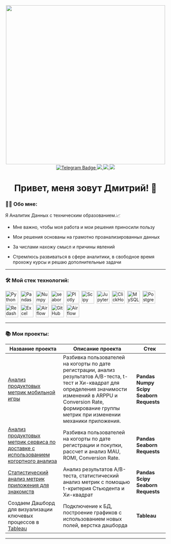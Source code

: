 <div id="header" align="center">
  <img src="https://media.giphy.com/media/v1.Y2lkPTc5MGI3NjExZzgzOHgyOTh0azRnNjE4c3JiZTAweGpiemtzZ2xyM2R0bnV5NXR5YyZlcD12MV9pbnRlcm5hbF9naWZfYnlfaWQmY3Q9Zw/uyoXx0qpUWfQs/giphy.gif" width="500"/>
</div>
<div id="badges" align="center">
<a href="https://t.me/golubtsov_dmitry">
<img src="https://img.shields.io/badge/Telegram-blue?logo=telegram&logoColor=white&style=for-the-badge" alt="Telegram Badge"/>
</a>
  <a href="https://vk.com/golybtsovd">
  <img src="https://img.shields.io/badge/VK-blue?logo=VK&logoColor=white&style=for-the-badge"/>
  </a>
  <a href="https://wa.me/9116730779">
  <img src="https://img.shields.io/badge/-WHATSAPP-28D146?style=for-the-badge&logo=whatsapp&logoColor=FFFFFF"/>
  </a>
  <a href="https://mail.google.com/mail/u/0/?tab=rm&ogbl#inbox">
  <img src="https://img.shields.io/badge/Gmail-0b0038?style=for-the-badge&logo=gmail&logoColor=red"/>
  </a>    
</div>
<div align='center'>
<h1>
 Привет, меня зовут Дмитрий! 👋
</h1>
<div id="header" align="left">


  ### 👨‍💻 Обо мне:
  Я Аналитик Данных с техническим образованием.📈
  
- Мне важно, чтобы моя работа и мои решения приносили пользу

- Мои решения основаны на грамотно проанализированных данных

- За числами нахожу смысл и причины явлений

- Стремлюсь развиваться в сфере аналитики, в свободное время прохожу курсы и решаю дополнительные задачи

<div id="header" align="left">

---

  ### 🛠️ Мой стек технологий:
  <img src="https://img.shields.io/badge/python-white?logo=python&style=for-the-badge" title="Python" alt="Python" height="40"/>&nbsp;
  <img src="https://img.shields.io/badge/pandas-white?logo=pandas&logoColor=yellow&style=for-the-badge" title="Pandas" alt="Pandas" height="40"/>&nbsp;
  <img src="https://img.shields.io/badge/numpy-white?logo=numpy&logoColor=blue&style=for-the-badge" title="Numpy" alt="Numpy" height="40"/>&nbsp;
  <img src="https://img.shields.io/badge/seaborn-white?logo=&logoColor=blue&style=for-the-badge" title="seaborn" alt="seaborn" height="40"/>&nbsp;
  <img src="https://img.shields.io/badge/plotly-white?logo=plotly&logoColor=blue&style=for-the-badge" title="Plotly" alt="Plotly" height="40"/>&nbsp;
  <img src="https://img.shields.io/badge/Scipy-white?logo=Scipy&logoColor=black&style=for-the-badge" title="Scipy" alt="Scipy" height="40"/>&nbsp;
  <img src="https://img.shields.io/badge/Jupyter_notebook-white?logo=Jupyter&style=for-the-badge" title="Jupyter" alt="Jupyter" height="40"/>&nbsp;
  <img src="https://img.shields.io/badge/Clickhouse-white?logo=Clickhouse&style=for-the-badge" title="ClickHouse" alt="ClickHouse" height="40"/>&nbsp;
  <img src="https://img.shields.io/badge/mySQL-white?logo=mySQL&s&style=for-the-badge" title="MySQL"  alt="MySQL" height="40"/>&nbsp;
  <img src="https://img.shields.io/badge/PostgreSQL-white?logo=PostgreSQL&s&style=for-the-badge" title="PostgreSQL" alt="PostgreSQL" height="40"/>&nbsp;
  <img src="https://img.shields.io/badge/redash-white?logo=redash&logoColor=black&style=for-the-badge" title="Redash" alt="Redash" height="40"/>&nbsp;
  <img src="https://img.shields.io/badge/Excel-white?logo=microsoftexcel&logoColor=darkgreen&style=for-the-badge" title="Excel" alt="Excel" height="40"/>&nbsp;
  <img src="https://img.shields.io/badge/Tableau-white?logo=Tableau&s&logoColor=yellow&style=for-the-badge" title="Airflow" alt="Airflow" height="40"/>&nbsp;
  <img src="https://img.shields.io/badge/GIT-white?logo=git&logoColor=red&style=for-the-badge" title="GitHub" alt="GitHub" height="40"/>&nbsp;
  <img src="https://img.shields.io/badge/Airflow-white?logo=apacheairflow&logoColor=black&style=for-the-badge" title="Airflow" alt="Airflow" height="40"/>&nbsp;

---


  ### 📚 Мои проекты:
|Название проекта| Описание проекта| Стек|
|----------------|-----------------|-----|
|[Анализ продуктовых метрик мобильной игры](https://github.com/DmitryGolubtsov/gamedev_analytics)|Разбивка пользователей на когорты по дате регистрации, анализ результатов А/B-теста, t-тест и Хи-квадрат для определения значимости изменений в ARPPU и Conversion Rate, формирование группы метрик при изменении механики приложения.|**Pandas** **Numpy** **Scipy** **Seaborn** **Requests**|
|[Анализ продуктовых метрик сервиса по доставке с использованием когортного анализа](https://github.com/DmitryGolubtsov/delivery_service_analytics)|Разбивка пользователей на когорты по дате регистрации и покупки, рассчет и анализ MAU, ROMI, Conversion Rate.|**Pandas** **Seaborn** **Requests**|
|[Статистический анализ метрик приложения для знакомств](https://github.com/DmitryGolubtsov/dating_app_analytics)|Анализ результатов А/B-теста, статистический анализ метрик с помощью t-критерия Стьюдента и Хи-квадрат|**Pandas** **Scipy** **Seaborn** **Requests**|
|Создаем Дашборд для визуализации ключевых процессов в [Tableau](https://public.tableau.com/app/profile/dmitry.golubtsov/viz/Vizual_project_17167984888130/Dashboard)|Подключение к БД, построение графиков с использованием новых полей, верстка дашборда |**Tableau**|

---
